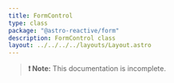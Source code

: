 ```yaml
---
title: FormControl
type: class
package: "@astro-reactive/form"
description: FormControl class
layout: ../../../../layouts/Layout.astro
---
```


> **❗ Note:** This documentation is incomplete.
